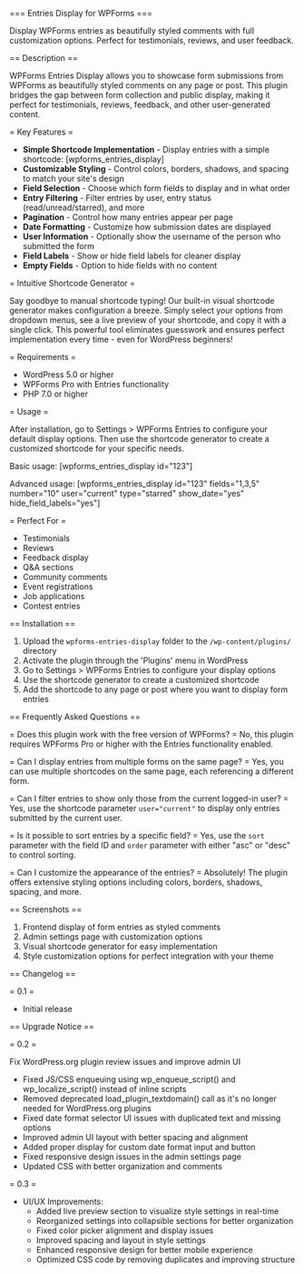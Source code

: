 === Entries Display for WPForms ===

Display WPForms entries as beautifully styled comments with full customization options. Perfect for testimonials, reviews, and user feedback.

== Description ==

WPForms Entries Display allows you to showcase form submissions from WPForms as beautifully styled comments on any page or post. This plugin bridges the gap between form collection and public display, making it perfect for testimonials, reviews, feedback, and other user-generated content.

= Key Features =

* **Simple Shortcode Implementation** - Display entries with a simple shortcode: [wpforms_entries_display]
* **Customizable Styling** - Control colors, borders, shadows, and spacing to match your site's design
* **Field Selection** - Choose which form fields to display and in what order
* **Entry Filtering** - Filter entries by user, entry status (read/unread/starred), and more
* **Pagination** - Control how many entries appear per page
* **Date Formatting** - Customize how submission dates are displayed
* **User Information** - Optionally show the username of the person who submitted the form
* **Field Labels** - Show or hide field labels for cleaner display
* **Empty Fields** - Option to hide fields with no content

= Intuitive Shortcode Generator =

Say goodbye to manual shortcode typing! Our built-in visual shortcode generator makes configuration a breeze. Simply select your options from dropdown menus, see a live preview of your shortcode, and copy it with a single click. This powerful tool eliminates guesswork and ensures perfect implementation every time - even for WordPress beginners!

= Requirements =

* WordPress 5.0 or higher
* WPForms Pro with Entries functionality
* PHP 7.0 or higher

= Usage =

After installation, go to Settings > WPForms Entries to configure your default display options. Then use the shortcode generator to create a customized shortcode for your specific needs.

Basic usage:
[wpforms_entries_display id="123"]

Advanced usage:
[wpforms_entries_display id="123" fields="1,3,5" number="10" user="current" type="starred" show_date="yes" hide_field_labels="yes"]

= Perfect For =

* Testimonials
* Reviews
* Feedback display
* Q&A sections
* Community comments
* Event registrations
* Job applications
* Contest entries

== Installation ==

1. Upload the `wpforms-entries-display` folder to the `/wp-content/plugins/` directory
2. Activate the plugin through the 'Plugins' menu in WordPress
3. Go to Settings > WPForms Entries to configure your display options
4. Use the shortcode generator to create a customized shortcode
5. Add the shortcode to any page or post where you want to display form entries

== Frequently Asked Questions ==

= Does this plugin work with the free version of WPForms? =
No, this plugin requires WPForms Pro or higher with the Entries functionality enabled.

= Can I display entries from multiple forms on the same page? =
Yes, you can use multiple shortcodes on the same page, each referencing a different form.

= Can I filter entries to show only those from the current logged-in user? =
Yes, use the shortcode parameter `user="current"` to display only entries submitted by the current user.

= Is it possible to sort entries by a specific field? =
Yes, use the `sort` parameter with the field ID and `order` parameter with either "asc" or "desc" to control sorting.

= Can I customize the appearance of the entries? =
Absolutely! The plugin offers extensive styling options including colors, borders, shadows, spacing, and more.

== Screenshots ==

1. Frontend display of form entries as styled comments
2. Admin settings page with customization options
3. Visual shortcode generator for easy implementation
4. Style customization options for perfect integration with your theme

== Changelog ==

= 0.1 =

* Initial release


== Upgrade Notice ==

= 0.2 =

Fix WordPress.org plugin review issues and improve admin UI

- Fixed JS/CSS enqueuing using wp_enqueue_script() and wp_localize_script() instead of inline scripts
- Removed deprecated load_plugin_textdomain() call as it's no longer needed for WordPress.org plugins
- Fixed date format selector UI issues with duplicated text and missing options
- Improved admin UI layout with better spacing and alignment
- Added proper display for custom date format input and button
- Fixed responsive design issues in the admin settings page
- Updated CSS with better organization and comments

= 0.3 =

* UI/UX Improvements:
  * Added live preview section to visualize style settings in real-time
  * Reorganized settings into collapsible sections for better organization
  * Fixed color picker alignment and display issues
  * Improved spacing and layout in style settings
  * Enhanced responsive design for better mobile experience
  * Optimized CSS code by removing duplicates and improving structure